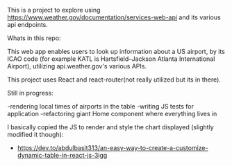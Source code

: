 This is a project to explore using https://www.weather.gov/documentation/services-web-api and its various api endpoints.

Whats in this repo:

This web app enables users to look up information about a US airport, by its ICAO code (for example KATL is Hartsfield–Jackson Atlanta International Airport), utilizing api.weather.gov's various APIs.

This project uses React and react-router(not really utilized but its in there).

Still in progress:

-rendering local times of airports in the table
-writing JS tests for application
-refactoring giant Home component where everything lives in


I basically copied the JS to render and style the chart displayed (slightly modified it though):
- https://dev.to/abdulbasit313/an-easy-way-to-create-a-customize-dynamic-table-in-react-js-3igg
